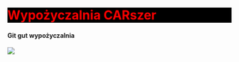 <h1 style="color: red; background-color: black;"> Wypożyczalnia CARszer </h1>
<h4>Git gut wypożyczalnia</h4>
<img src="https://upload.wikimedia.org/wikipedia/commons/e/ed/Daewoo_matizjoy-s%C5%82.jpg";

